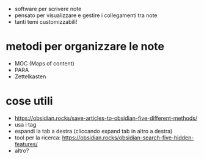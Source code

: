 * software per scrivere note
* pensato per visualizzare e gestire i collegamenti tra note
* tanti temi customizzabili!

# metodi per organizzare le note
*  MOC (Maps of content)
* PARA
* Zettelkasten
# cose utili
* https://obsidian.rocks/save-articles-to-obsidian-five-different-methods/
* usa i tag
* espandi la tab a destra (cliccando expand tab in altro a destra)
* tool per la ricerca: https://obsidian.rocks/obsidian-search-five-hidden-features/
* altro?